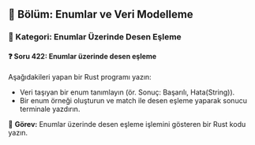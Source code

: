 ## 📘 Bölüm: Enumlar ve Veri Modelleme
### 🔹 Kategori: Enumlar Üzerinde Desen Eşleme
#### ❓ Soru 422: Enumlar üzerinde desen eşleme

Aşağıdakileri yapan bir Rust programı yazın:

- Veri taşıyan bir enum tanımlayın (ör. Sonuç: Başarılı, Hata(String)).
- Bir enum örneği oluşturun ve match ile desen eşleme yaparak sonucu terminale yazdırın.

🔧 **Görev:** Enumlar üzerinde desen eşleme işlemini gösteren bir Rust kodu yazın.
